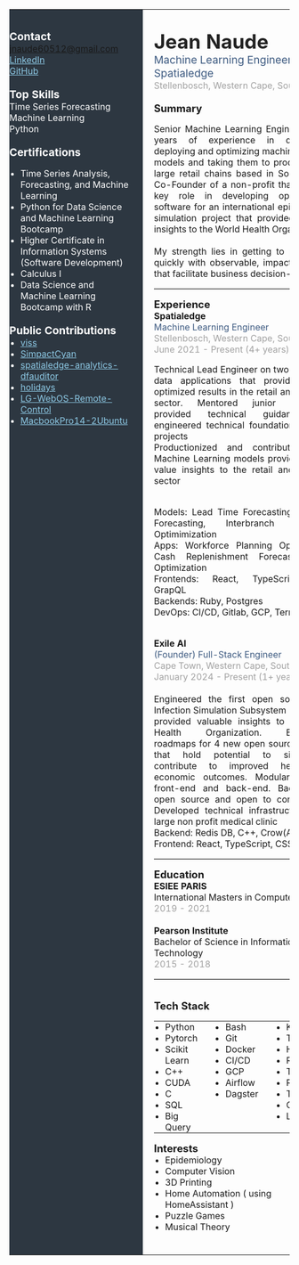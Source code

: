 <table style="width:100%;table-layout:fixed;border-collapse:collapse;margin-left:0;">
<tr>
<td valign="top" width="20%" style="background-color:#2d3741;color:#fff;padding:20px 20px 20px 0;min-width:220px;">

<span style="font-size:1.2em;"><b>Contact</b></span><br>
<a href="mailto:jnaude60512@gmail.com" style="color:#8ecae6;">jnaude60512@gmail.com</a><br>
<a href="https://www.linkedin.com/in/jean-naude" style="color:#8ecae6;">LinkedIn</a><br>
<a href="https://github.com/twigglits" style="color:#8ecae6;">GitHub</a><br>
<br>
<span style="font-size:1.2em;"><b>Top Skills</b></span><br>
Time Series Forecasting<br>
Machine Learning<br>
Python<br>
<br>
<span style="font-size:1.2em;"><b>Certifications</b></span><br>
<ul style="margin-top:0;margin-bottom:0;padding-left:20px;">
  <li>Time Series Analysis, Forecasting, and Machine Learning</li>
  <li>Python for Data Science and Machine Learning Bootcamp</li>
  <li>Higher Certificate in Information Systems (Software Development)</li>
  <li>Calculus I</li>
  <li>Data Science and Machine Learning Bootcamp with R</li>
</ul>
<br>
<span style="font-size:1.2em;"><b>Public Contributions</b></span><br>
<ul style="margin-top:0;margin-bottom:0;padding-left:20px;">
  <li><a href="https://github.com/twigglits/viss" style="color:#8ecae6;">viss</a></li>
  <li><a href="https://github.com/j0r1/simpactcyan" style="color:#8ecae6;">SimpactCyan</a></li>
  <li><a href="https://pypi.org/project/spatialedge-analytics-dfauditor/" style="color:#8ecae6;">spatialedge-analytics-dfauditor</a></li>
  <li><a href="https://github.com/vacanza/holidays" style="color:#8ecae6;">holidays</a></li>
  <li><a href="https://github.com/madmicio/LG-WebOS-Remote-Control" style="color:#8ecae6;">LG-WebOS-Remote-Control</a></li>
  <li><a href="https://github.com/twigglits/MacbookPro14-2Ubuntu" style="color:#8ecae6;">MacbookPro14-2Ubuntu</a></li>
</ul>

</td>
<td valign="top" width="80%" style="padding:20px;">

<span style="font-size:2.2em;font-weight:bold;color:#222;">Jean Naude</span><br>
<span style="font-size:1.2em;color:#3d5a80;">Machine Learning Engineer at Spatialedge</span><br>
<span style="color:#a1a1a1;">Stellenbosch, Western Cape, South Africa</span>
<br><br>
<span style="font-size:1.15em;"><b>Summary</b></span><br>
<div style="text-align: justify;">Senior Machine Learning Engineer with 4 years of experience in developing, deploying and optimizing machine learning models and taking them to production for large retail chains based in South Africa. Co-Founder of a non-profit that played a key role in developing open-source software for an international epidemiology simulation project that provided valuable insights to the World Health Organization<br>
<br>My strength lies in getting to production quickly with observable, impactful results that facilitate business decision-making
</div>
<hr style="border:0;border-top:1px solid #e0e0e0;">

<span style="font-size:1.15em;"><b>Experience</b></span><br>
<b>Spatialedge</b><br>
<span style="color:#3d5a80;">Machine Learning Engineer</span><br>
<span style="color:#a1a1a1;">Stellenbosch, Western Cape, South Africa</span><br>
<span style="color:#a1a1a1;">June 2021 - Present (4+ years)</span><br>
<div style="text-align: justify;">Technical Lead Engineer on two enterprise data applications that provided highly optimized results  in the retail and financial sector. Mentored junior engineers, provided technical guidance and engineered technical foundation for both projects
<br>
Productionized and contributed to 8 Machine Learning models providing high-value insights to the retail and financial sector

<br>Models: Lead Time Forecasting, Demand Forecasting, Interbranch Transfers Optimimization
<br>Apps: Workforce Planning Optimization, Cash Replenishment Forecasting and Optimization
<br>Frontends: React, TypeScript, CSS, GrapQL
<br>Backends: Ruby, Postgres
<br>DevOps: CI/CD, Gitlab, GCP, Terraform
</div>
<br>
<b>Exile AI</b><br>
<span style="color:#3d5a80;">(Founder) Full-Stack Engineer</span><br>
<span style="color:#a1a1a1;">Cape Town, Western Cape, South Africa</span><br>
<span style="color:#a1a1a1;">January 2024 - Present (1+ years)</span><br>
<br>
<div style="text-align: justify;">Engineered the first open source Viral Infection Simulation Subsystem (VISS) that provided valuable insights to the World Health Organization. Established roadmaps for 4 new open source projects that hold potential to significantly contribute to improved health and economic outcomes. Modularized both front-end and back-end. Back-end is open source and open to contributions. Developed technical infrastructure for a large non profit medical clinic
<br>Backend: Redis DB, C++, Crow(API), CUDA
<br>Frontend: React, TypeScript, CSS Tailwind
</div>
<hr style="border:0;border-top:1px solid #e0e0e0;">

<span style="font-size:1.15em;"><b>Education</b></span><br>
<b>ESIEE PARIS</b><br>
International Masters in Computer Science<br>
<span style="color:#a1a1a1;">2019 - 2021</span><br><br>
<b>Pearson Institute</b><br>
Bachelor of Science in Information Technology<br>
<span style="color:#a1a1a1;">2015 - 2018</span>

<hr style="border:0;border-top:1px solid #e0e0e0;">
<br>
<span style="font-size:1.15em;"><b>Tech Stack</b></span><br>
<table style="display:inline-table;width:auto;border:none;"><tr><td style="vertical-align:top;padding:0 30px 0 0;border:none;">
<ul style="margin-top:0;margin-bottom:0;padding-left:20px;list-style-type:disc;">
  <li>Python</li>
  <li>Pytorch</li>
  <li>Scikit Learn</li>
  <li>C++</li>
  <li>CUDA</li>
  <li>C</li>
  <li>SQL</li>
  <li>Big Query</li>
</ul>
</td><td style="vertical-align:top;padding:0;border:none;">
<ul style="margin-top:0;margin-bottom:0;padding-left:20px;list-style-type:disc;">
  <li>Bash</li>
  <li>Git</li>
  <li>Docker</li>
  <li>CI/CD</li>
  <li>GCP</li>
  <li>Airflow</li>
  <li>Dagster</li>
</ul>
</td><td style="vertical-align:top;padding:0 0 0 30px;border:none;">
<ul style="margin-top:0;margin-bottom:0;padding-left:20px;list-style-type:disc;">
  <li>Kubernetes</li>
  <li>Terraform</li>
  <li>Helm</li>
  <li>React</li>
  <li>TypeScript</li>
  <li>Redis DB</li>
  <li>Tensorflow</li>
  <li>Gitlab</li>
  <li>Linux</li>
</ul>
</td></tr></table>
<br>
<span style="font-size:1.15em;"><b>Interests</b></span><br>
<ul style="margin-top:0;margin-bottom:0;padding-left:20px;">
  <li>Epidemiology</li>
  <li>Computer Vision</li>
  <li>3D Printing</li>
  <li>Home Automation ( using HomeAssistant )</li>
  <li>Puzzle Games</li>
  <li>Musical Theory</li>

</ul>

<br>
</td>
</tr>
</table>
